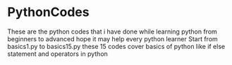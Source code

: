 # PythonCodes
These are the python codes that i have done while learning python from beginners to advanced hope it may help every python learner
Start from basics1.py to basics15.py these 15 codes cover basics of python like if else statement and  operators in python 
